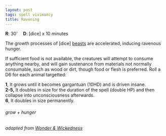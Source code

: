 ```yaml
---
layout: post
tags: spell vivimancy
title: Ravening
---
```

**R**: 30’ 		**D**: [dice] x 10 minutes

The growth processes of [dice] [beasts](/list/monsters-beast) are accelerated, inducing ravenous hunger. 

If sufficient food is not available, the creatures will attempt to consume anything nearby, and will gain sustenance from materials not normally consumable, such as wood or dirt, though food or flesh is preferred. Roll a D6 for each animal targetted: 

**1**, It grows until it becomes gargantuan (10HD) and is driven insane. <br>
**2-5,** It doubles in size for the duration of the spell (double HP) and then collapse into unconsciousness afterwards. <br>
**6**, It doubles in size permanently. <br>

###### grow + hunger
###### adapted from [Wonder & Wickedness](https://www.drivethrurpg.com/product/145647/Wonder--Wickedness)
